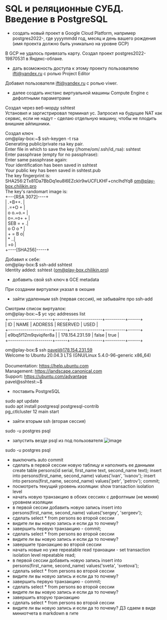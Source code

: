# SQL и реляционные СУБД. Введение в PostgreSQL 
 - создать новый проект в Google Cloud Platform, например postgres2022-, где yyyymmdd год, месяц и день вашего рождения (имя проекта должно быть уникально на уровне GCP)

В GCP не удалось привязать карту. Создал проект postgres2022-19870531 в Яндекс-облаке.
 - дать возможность доступа к этому проекту пользователю ifti@yandex.ru с ролью Project Editor

Добавил пользователя  ifti@yandex.ru с ролью viwer.
 - далее создать инстанс виртуальной машины Compute Engine с дефолтными параметрами

Создал через веб-морду sshtest<br>
Установил и заргистрировал терминал yc. Запросил на будущее NAT как сервис, если не надут - сделаю отдельную машину, чтобы не плодить внишние айпишники.<br>

Создал ключ<br>
om@play-box:~$ ssh-keygen -t rsa<br>
Generating public/private rsa key pair.<br>
Enter file in which to save the key (/home/om/.ssh/id_rsa): sshtest<br>
Enter passphrase (empty for no passphrase):<br>
Enter same passphrase again:<br>
Your identification has been saved in sshtest<br>
Your public key has been saved in sshtest.pub<br>
The key fingerprint is:<br>
SHA256:2Tx81Da7BbDq1eu8l6EZckIr9wUCFLKHF+cncIhdYq8 om@play-box.chilikin.pro<br>
The key's randomart image is:<br>
+---[RSA 3072]----+<br>
|       .+B++.    |<br>
|       .=+O  +   |<br>
|       o o.+o.=  |<br>
|        o=.=o+ + |<br>
|        SEB = + .|<br>
|         o O o * |<br>
|          + = B o|<br>
|             * ..|<br>
|              +o |<br>
+----[SHA256]-----+<br>

Добавил к себе:<br>
om@play-box:$ ssh-add sshtest<br>
Identity added: sshtest (om@play-box.chilikin.pro)
 - добавить свой ssh ключ в GCE metadata

При создании виртуалки указал в окошке
 - зайти удаленным ssh (первая сессия), не забывайте про ssh-add

Смотрим список виртуалок:<br>
om@play-box:~$ yc vpc addresses list<br>
+----------------------+------+----------------+----------+------+<br>
|          ID          | NAME |    ADDRESS     | RESERVED | USED |<br>
+----------------------+------+----------------+----------+------+<br>
| e9bq5f12m9qviqifer8a |      | 178.154.231.59 | false    | true |<br>
+----------------------+------+----------------+----------+------+<br>

om@play-box:$ ssh pavel@178.154.231.59<br>
Welcome to Ubuntu 20.04.3 LTS (GNU/Linux 5.4.0-96-generic x86_64)<br>
<br>
 Documentation:  https://help.ubuntu.com<br>
 Management:     https://landscape.canonical.com<br>
 Support:        https://ubuntu.com/advantage<br>
pavel@sshtest:~$

 - поставить PostgreSQL

sudo apt update<br>
sudo apt install postgresql postgresql-contrib<br>
pg_ctlcluster 12 main start
 - зайти вторым ssh (вторая сессия)

sudo -u postgres psql
 - запустить везде psql из под пользователя 
 ![image](https://user-images.githubusercontent.com/16693077/157284091-e70e1894-6d2b-4252-bdd1-21446a6f275d.png)

 sudo -u postgres psql
 - выключить auto commit
 - сделать в первой сессии новую таблицу и наполнить ее данными create table persons(id serial, first_name text, second_name text); insert into persons(first_name, second_name) values('ivan', 'ivanov'); insert into persons(first_name, second_name) values('petr', 'petrov'); commit;
 - посмотреть текущий уровень изоляции: show transaction isolation level
 - начать новую транзакцию в обоих сессиях с дефолтным (не меняя) уровнем изоляции
 - в первой сессии добавить новую запись insert into persons(first_name, second_name) values('sergey', 'sergeev');
 - сделать select * from persons во второй сессии
 - видите ли вы новую запись и если да то почему?
 - завершить первую транзакцию - commit;
 - сделать select * from persons во второй сессии
 - видите ли вы новую запись и если да то почему?
 - завершите транзакцию во второй сессии
 - начать новые но уже repeatable read транзации - set transaction isolation level repeatable read;
 - в первой сессии добавить новую запись insert into persons(first_name, second_name) values('sveta', 'svetova');
 - сделать select * from persons во второй сессии
 - видите ли вы новую запись и если да то почему?
 - завершить первую транзакцию - commit;
 - сделать select * from persons во второй сессии
 - видите ли вы новую запись и если да то почему?
 - завершить вторую транзакцию
 - сделать select * from persons во второй сессии
 - видите ли вы новую запись и если да то почему? ДЗ сдаем в виде миниотчета в markdown в гите






